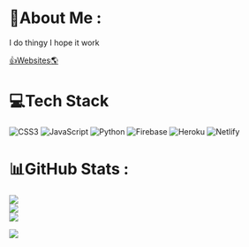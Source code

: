 # 💫About Me :
I do thingy I hope it work

[👍Websites🌎](wysitehome.netlify.app)

# 💻Tech Stack
![CSS3](https://img.shields.io/badge/css3-%231572B6.svg?style=for-the-badge&logo=css3&logoColor=white) ![JavaScript](https://img.shields.io/badge/javascript-%23323330.svg?style=for-the-badge&logo=javascript&logoColor=%23F7DF1E) ![Python](https://img.shields.io/badge/python-3670A0?style=for-the-badge&logo=python&logoColor=ffdd54) ![Firebase](https://img.shields.io/badge/firebase-%23039BE5.svg?style=for-the-badge&logo=firebase) ![Heroku](https://img.shields.io/badge/heroku-%23430098.svg?style=for-the-badge&logo=heroku&logoColor=white) ![Netlify](https://img.shields.io/badge/netlify-%23000000.svg?style=for-the-badge&logo=netlify&logoColor=#00C7B7)
# 📊GitHub Stats :
![](https://github-readme-stats.vercel.app/api?username=aerolixdev&theme=dark&hide_border=true&include_all_commits=false&count_private=true)<br/>
![](https://github-readme-streak-stats.herokuapp.com/?user=aerolixdev&theme=dark&hide_border=true)<br/>
![](https://github-readme-stats.vercel.app/api/top-langs/?username=aerolixdev&theme=dark&hide_border=true&include_all_commits=false&count_private=true&layout=compact)

[![](https://visitcount.itsvg.in/api?id=aerolixdev&icon=0&color=0)](https://visitcount.itsvg.in)
